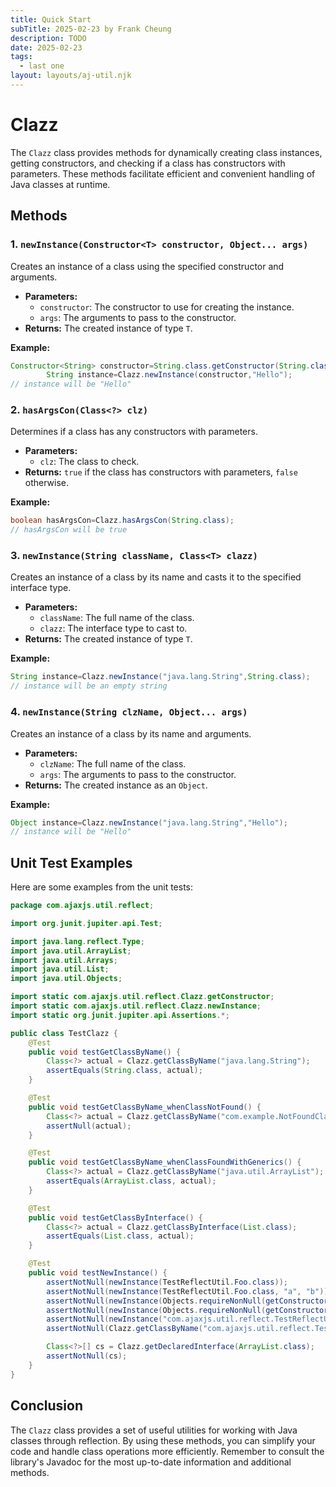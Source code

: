 ```yaml
---
title: Quick Start
subTitle: 2025-02-23 by Frank Cheung
description: TODO
date: 2025-02-23
tags:
  - last one
layout: layouts/aj-util.njk
---
```


# Clazz

The `Clazz` class provides methods for dynamically creating class instances, getting constructors, and checking if a
class has constructors with parameters. These methods facilitate efficient and convenient handling of
Java classes at runtime.

## Methods

### 1. `newInstance(Constructor<T> constructor, Object... args)`

Creates an instance of a class using the specified constructor and arguments.

* **Parameters:**
    * `constructor`: The constructor to use for creating the instance.
    * `args`: The arguments to pass to the constructor.
* **Returns:** The created instance of type `T`.

**Example:**

```java
Constructor<String> constructor=String.class.getConstructor(String.class);
        String instance=Clazz.newInstance(constructor,"Hello");
// instance will be "Hello"
```

### 2. `hasArgsCon(Class<?> clz)`

Determines if a class has any constructors with parameters.

* **Parameters:**
    * `clz`: The class to check.
* **Returns:** `true` if the class has constructors with parameters, `false` otherwise.

**Example:**

```java
boolean hasArgsCon=Clazz.hasArgsCon(String.class);
// hasArgsCon will be true
```

### 3. `newInstance(String className, Class<T> clazz)`

Creates an instance of a class by its name and casts it to the specified interface type.

* **Parameters:**
    * `className`: The full name of the class.
    * `clazz`: The interface type to cast to.
* **Returns:** The created instance of type `T`.

**Example:**

```java
String instance=Clazz.newInstance("java.lang.String",String.class);
// instance will be an empty string
```

### 4. `newInstance(String clzName, Object... args)`

Creates an instance of a class by its name and arguments.

* **Parameters:**
    * `clzName`: The full name of the class.
    * `args`: The arguments to pass to the constructor.
* **Returns:** The created instance as an `Object`.

**Example:**

```java
Object instance=Clazz.newInstance("java.lang.String","Hello");
// instance will be "Hello"
```

## Unit Test Examples

Here are some examples from the unit tests:

```java name=src/test/java/com/ajaxjs/util/reflect/TestClazz.java
package com.ajaxjs.util.reflect;

import org.junit.jupiter.api.Test;

import java.lang.reflect.Type;
import java.util.ArrayList;
import java.util.Arrays;
import java.util.List;
import java.util.Objects;

import static com.ajaxjs.util.reflect.Clazz.getConstructor;
import static com.ajaxjs.util.reflect.Clazz.newInstance;
import static org.junit.jupiter.api.Assertions.*;

public class TestClazz {
    @Test
    public void testGetClassByName() {
        Class<?> actual = Clazz.getClassByName("java.lang.String");
        assertEquals(String.class, actual);
    }

    @Test
    public void testGetClassByName_whenClassNotFound() {
        Class<?> actual = Clazz.getClassByName("com.example.NotFoundClass");
        assertNull(actual);
    }

    @Test
    public void testGetClassByName_whenClassFoundWithGenerics() {
        Class<?> actual = Clazz.getClassByName("java.util.ArrayList");
        assertEquals(ArrayList.class, actual);
    }

    @Test
    public void testGetClassByInterface() {
        Class<?> actual = Clazz.getClassByInterface(List.class);
        assertEquals(List.class, actual);
    }

    @Test
    public void testNewInstance() {
        assertNotNull(newInstance(TestReflectUtil.Foo.class));
        assertNotNull(newInstance(TestReflectUtil.Foo.class, "a", "b"));
        assertNotNull(newInstance(Objects.requireNonNull(getConstructor(TestReflectUtil.Foo.class))));
        assertNotNull(newInstance(Objects.requireNonNull(getConstructor(TestReflectUtil.Foo.class, String.class, String.class)), "a", "b"));
        assertNotNull(newInstance("com.ajaxjs.util.reflect.TestReflectUtil"));
        assertNotNull(Clazz.getClassByName("com.ajaxjs.util.reflect.TestReflectUtil"));

        Class<?>[] cs = Clazz.getDeclaredInterface(ArrayList.class);
        assertNotNull(cs);
    }
}
```

## Conclusion

The `Clazz` class provides a set of useful utilities for working with Java classes through reflection. By using these
methods, you can simplify your code and handle class operations more efficiently. Remember to consult
the library's Javadoc for the most up-to-date information and additional methods.